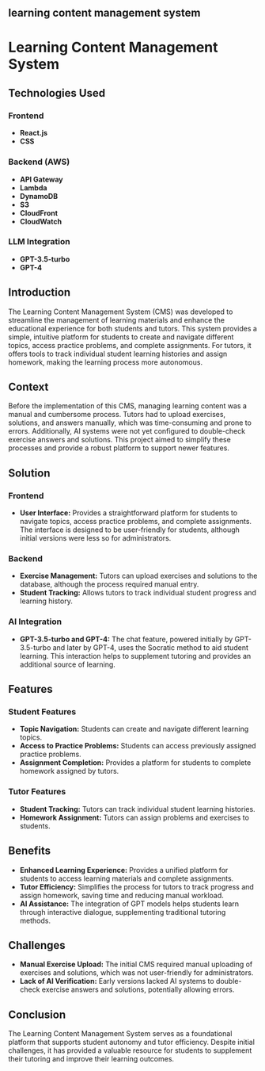 ## learning content management system

# Learning Content Management System

## Technologies Used
### Frontend
- **React.js**
- **CSS**

### Backend (AWS)
- **API Gateway**
- **Lambda**
- **DynamoDB**
- **S3**
- **CloudFront**
- **CloudWatch**

### LLM Integration
- **GPT-3.5-turbo**
- **GPT-4**


## Introduction
The Learning Content Management System (CMS) was developed to streamline the management of learning materials and enhance the educational experience for both students and tutors. This system provides a simple, intuitive platform for students to create and navigate different topics, access practice problems, and complete assignments. For tutors, it offers tools to track individual student learning histories and assign homework, making the learning process more autonomous.

## Context
Before the implementation of this CMS, managing learning content was a manual and cumbersome process. Tutors had to upload exercises, solutions, and answers manually, which was time-consuming and prone to errors. Additionally, AI systems were not yet configured to double-check exercise answers and solutions. This project aimed to simplify these processes and provide a robust platform to support newer features.

## Solution
### Frontend
- **User Interface:** Provides a straightforward platform for students to navigate topics, access practice problems, and complete assignments. The interface is designed to be user-friendly for students, although initial versions were less so for administrators.

### Backend
- **Exercise Management:** Tutors can upload exercises and solutions to the database, although the process required manual entry.
- **Student Tracking:** Allows tutors to track individual student progress and learning history.

### AI Integration
- **GPT-3.5-turbo and GPT-4:** The chat feature, powered initially by GPT-3.5-turbo and later by GPT-4, uses the Socratic method to aid student learning. This interaction helps to supplement tutoring and provides an additional source of learning.


## Features
### Student Features
- **Topic Navigation:** Students can create and navigate different learning topics.
- **Access to Practice Problems:** Students can access previously assigned practice problems.
- **Assignment Completion:** Provides a platform for students to complete homework assigned by tutors.

### Tutor Features
- **Student Tracking:** Tutors can track individual student learning histories.
- **Homework Assignment:** Tutors can assign problems and exercises to students.


## Benefits
- **Enhanced Learning Experience:** Provides a unified platform for students to access learning materials and complete assignments.
- **Tutor Efficiency:** Simplifies the process for tutors to track progress and assign homework, saving time and reducing manual workload.
- **AI Assistance:** The integration of GPT models helps students learn through interactive dialogue, supplementing traditional tutoring methods.

## Challenges
- **Manual Exercise Upload:** The initial CMS required manual uploading of exercises and solutions, which was not user-friendly for administrators.
- **Lack of AI Verification:** Early versions lacked AI systems to double-check exercise answers and solutions, potentially allowing errors.


## Conclusion
The Learning Content Management System serves as a foundational platform that supports student autonomy and tutor efficiency. Despite initial challenges, it has provided a valuable resource for students to supplement their tutoring and improve their learning outcomes.


